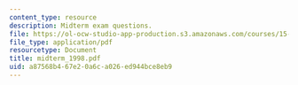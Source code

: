 ```yaml
---
content_type: resource
description: Midterm exam questions.
file: https://ol-ocw-studio-app-production.s3.amazonaws.com/courses/15-084j-nonlinear-programming-spring-2004/a87568b467e20a6ca026ed944bce8eb9_midterm_1998.pdf
file_type: application/pdf
resourcetype: Document
title: midterm_1998.pdf
uid: a87568b4-67e2-0a6c-a026-ed944bce8eb9
---
```

